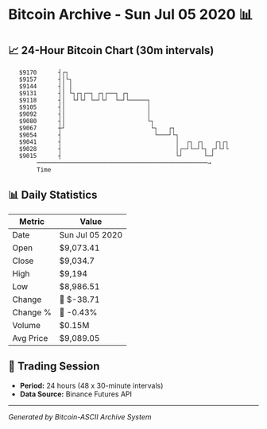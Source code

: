 # Bitcoin Archive - Sun Jul 05 2020 📊

## 📈 24-Hour Bitcoin Chart (30m intervals)

```
   $9170      ┤┌┐                                              
   $9157      ┤│└┐                                             
   $9144      ┤│ │                                             
   $9131      ┤│ └┐┌┐┌─┐ ┌┐┌──┐ ┌┐                             
   $9118      ┤│  └┘└┘ └─┘└┘  └─┘└─────┐                       
   $9105      ┤│                       │                       
   $9092      ┤│                       │                       
   $9080      ┤│                       └┐                      
   $9067      ┼┘                        └┐   ┌┐                
   $9054      ┤                          └───┘└┐               
   $9041      ┤                                │  ┌┐ ┌┐   ┌┐┌┐ 
   $9028      ┤                                │┌─┘└─┘└┐ ┌┘└┘└ 
   $9015      ┤                                └┘      └─┘     
        ────────────────────────────────────────────────→
        Time
```

## 📊 Daily Statistics

| Metric | Value |
|--------|-------|
| Date | Sun Jul 05 2020 |
| Open | $9,073.41 |
| Close | $9,034.7 |
| High | $9,194 |
| Low | $8,986.51 |
| Change | 🔴 $-38.71 |
| Change % | 🔴 -0.43% |
| Volume | $0.15M |
| Avg Price | $9,089.05 |

## 📅 Trading Session

- **Period:** 24 hours (48 x 30-minute intervals)
- **Data Source:** Binance Futures API

---
*Generated by Bitcoin-ASCII Archive System*
